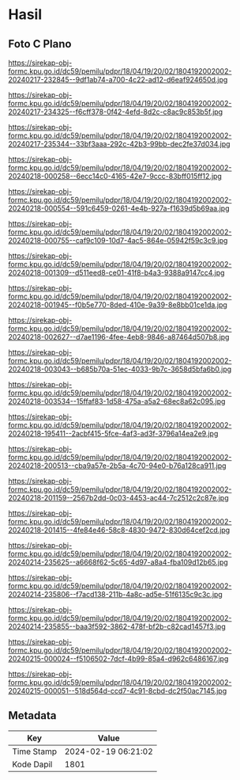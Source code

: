 # Hasil

## Foto C Plano

https://sirekap-obj-formc.kpu.go.id/dc59/pemilu/pdpr/18/04/19/20/02/1804192002002-20240217-232845--9df1ab74-a700-4c22-ad12-d6eaf924650d.jpg

https://sirekap-obj-formc.kpu.go.id/dc59/pemilu/pdpr/18/04/19/20/02/1804192002002-20240217-234325--f6cff378-0f42-4efd-8d2c-c8ac9c853b5f.jpg

https://sirekap-obj-formc.kpu.go.id/dc59/pemilu/pdpr/18/04/19/20/02/1804192002002-20240217-235344--33bf3aaa-292c-42b3-99bb-dec2fe37d034.jpg

https://sirekap-obj-formc.kpu.go.id/dc59/pemilu/pdpr/18/04/19/20/02/1804192002002-20240218-000258--6ecc14c0-4165-42e7-9ccc-83bff015ff12.jpg

https://sirekap-obj-formc.kpu.go.id/dc59/pemilu/pdpr/18/04/19/20/02/1804192002002-20240218-000554--591c6459-0261-4e4b-927a-f1639d5b69aa.jpg

https://sirekap-obj-formc.kpu.go.id/dc59/pemilu/pdpr/18/04/19/20/02/1804192002002-20240218-000755--caf9c109-10d7-4ac5-864e-05942f59c3c9.jpg

https://sirekap-obj-formc.kpu.go.id/dc59/pemilu/pdpr/18/04/19/20/02/1804192002002-20240218-001309--d511eed8-ce01-41f8-b4a3-9388a9147cc4.jpg

https://sirekap-obj-formc.kpu.go.id/dc59/pemilu/pdpr/18/04/19/20/02/1804192002002-20240218-001945--f0b5e770-8ded-410e-9a39-8e8bb01ce1da.jpg

https://sirekap-obj-formc.kpu.go.id/dc59/pemilu/pdpr/18/04/19/20/02/1804192002002-20240218-002627--d7ae1196-4fee-4eb8-9846-a87464d507b8.jpg

https://sirekap-obj-formc.kpu.go.id/dc59/pemilu/pdpr/18/04/19/20/02/1804192002002-20240218-003043--b685b70a-51ec-4033-9b7c-3658d5bfa6b0.jpg

https://sirekap-obj-formc.kpu.go.id/dc59/pemilu/pdpr/18/04/19/20/02/1804192002002-20240218-003534--15ffaf83-1d58-475a-a5a2-68ec8a62c095.jpg

https://sirekap-obj-formc.kpu.go.id/dc59/pemilu/pdpr/18/04/19/20/02/1804192002002-20240218-195411--2acbf415-5fce-4af3-ad3f-3796a14ea2e9.jpg

https://sirekap-obj-formc.kpu.go.id/dc59/pemilu/pdpr/18/04/19/20/02/1804192002002-20240218-200513--cba9a57e-2b5a-4c70-94e0-b76a128ca911.jpg

https://sirekap-obj-formc.kpu.go.id/dc59/pemilu/pdpr/18/04/19/20/02/1804192002002-20240218-201159--2567b2dd-0c03-4453-ac44-7c2512c2c87e.jpg

https://sirekap-obj-formc.kpu.go.id/dc59/pemilu/pdpr/18/04/19/20/02/1804192002002-20240218-201415--4fe84e46-58c8-4830-9472-830d64cef2cd.jpg

https://sirekap-obj-formc.kpu.go.id/dc59/pemilu/pdpr/18/04/19/20/02/1804192002002-20240214-235625--a6668f62-5c65-4d97-a8a4-fba109d12b65.jpg

https://sirekap-obj-formc.kpu.go.id/dc59/pemilu/pdpr/18/04/19/20/02/1804192002002-20240214-235806--f7acd138-211b-4a8c-ad5e-51f6135c9c3c.jpg

https://sirekap-obj-formc.kpu.go.id/dc59/pemilu/pdpr/18/04/19/20/02/1804192002002-20240214-235855--baa3f592-3862-478f-bf2b-c82cad1457f3.jpg

https://sirekap-obj-formc.kpu.go.id/dc59/pemilu/pdpr/18/04/19/20/02/1804192002002-20240215-000024--f5106502-7dcf-4b99-85a4-d962c6486167.jpg

https://sirekap-obj-formc.kpu.go.id/dc59/pemilu/pdpr/18/04/19/20/02/1804192002002-20240215-000051--518d564d-ccd7-4c91-8cbd-dc2f50ac7145.jpg


## Metadata

| Key        | Value               |
| ---------- | ------------------- |
| Time Stamp | 2024-02-19 06:21:02 |
| Kode Dapil | 1801                |



